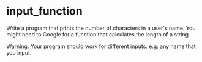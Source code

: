 # input_function

Write a program that prints the number of characters in a user's name. You might need to Google for a function that calculates the length of a string.

Warning. Your program should work for different inputs. e.g. any name that you input.


